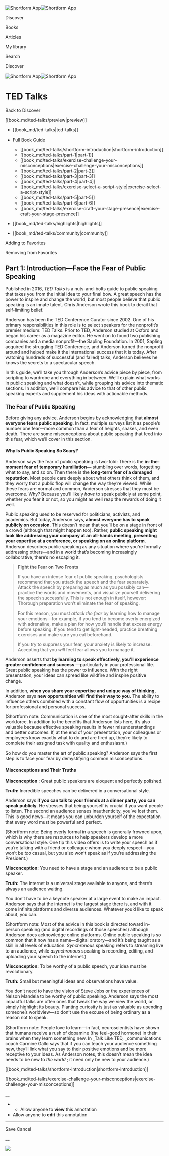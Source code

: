 ![Shortform App](/img/logo.36a2399e.svg)![Shortform App](/img/logo-dark.70c1b072.svg)

Discover

Books

Articles

My library

Search

Discover

![Shortform App](/img/logo.36a2399e.svg)![Shortform App](/img/logo-dark.70c1b072.svg)

# TED Talks

Back to Discover

[[book_md/ted-talks/preview|preview]]

  * [[book_md/ted-talks|ted-talks]]
  * Full Book Guide

    * [[book_md/ted-talks/shortform-introduction|shortform-introduction]]
    * [[book_md/ted-talks/part-1|part-1]]
    * [[book_md/ted-talks/exercise-challenge-your-misconceptions|exercise-challenge-your-misconceptions]]
    * [[book_md/ted-talks/part-2|part-2]]
    * [[book_md/ted-talks/part-3|part-3]]
    * [[book_md/ted-talks/part-4|part-4]]
    * [[book_md/ted-talks/exercise-select-a-script-style|exercise-select-a-script-style]]
    * [[book_md/ted-talks/part-5|part-5]]
    * [[book_md/ted-talks/part-6|part-6]]
    * [[book_md/ted-talks/exercise-craft-your-stage-presence|exercise-craft-your-stage-presence]]
  * [[book_md/ted-talks/highlights|highlights]]
  * [[book_md/ted-talks/community|community]]



Adding to Favorites 

Removing from Favorites 

## Part 1: Introduction—Face the Fear of Public Speaking

Published in 2016, _TED Talks_ is a nuts-and-bolts guide to public speaking that takes you from the initial idea to your final bow. A great speech has the power to inspire and change the world, but most people believe that public speaking is an innate talent. Chris Anderson wrote this book to derail that self-limiting belief.

Anderson has been the TED Conference Curator since 2002. One of his primary responsibilities in this role is to select speakers for the nonprofit’s premier medium: TED Talks. Prior to TED, Anderson studied at Oxford and began his career as a magazine editor. He went on to found two publishing companies and a media nonprofit—the Sapling Foundation. In 2001, Sapling acquired the struggling TED Conference, and Anderson turned the nonprofit around and helped make it the international success that it is today. After watching hundreds of successful (and failed) talks, Anderson believes he knows the secrets to a spectacular speech.

In this guide, we’ll take you through Anderson’s advice piece by piece, from scripting to wardrobe and everything in between. We’ll explain what works in public speaking and what doesn’t, while grouping his advice into thematic sections. In addition, we’ll compare his advice to that of other public speaking experts and supplement his ideas with actionable methods.

### The Fear of Public Speaking

Before giving any advice, Anderson begins by acknowledging that **almost everyone fears public speaking**. In fact, multiple surveys list it as people’s number one fear—more common than a fear of heights, snakes, and even death. There are some misconceptions about public speaking that feed into this fear, which we’ll cover in this section.

#### Why Is Public Speaking So Scary?

Anderson says the fear of public speaking is two-fold: There is the **in-the-moment fear of** **temporary humiliation—** stumbling over words, forgetting what to say, and so on. Then there is the **long-term fear of a damaged reputation**. Most people care deeply about what others think of them, and they worry that a public flop will change the way they’re viewed. While these fears are normal and common, Anderson stresses that they must be overcome. Why? Because you’ll likely _have_ to speak publicly at some point, whether you fear it or not, so you might as well reap the rewards of doing it well.

Public speaking used to be reserved for politicians, activists, and academics. But today, Anderson says, **almost everyone has to speak publicly on occasion**. This doesn’t mean that you’ll be on a stage in front of a crowd (although that might happen too). Rather, **public speaking might look like addressing your company at an all-hands meeting, presenting your expertise at a conference, or speaking on an online platform**. Anderson describes public speaking as any situation where you’re formally addressing others—and in a world that’s becoming increasingly collaborative, there’s no escaping it.

> **Fight the Fear on Two Fronts**
> 
> If you have an intense fear of public speaking, psychologists recommend that you attack the speech and the fear separately. Attack the speech by preparing as much as you possibly can—practice the words and movements, and visualize yourself delivering the speech successfully. This is not enough in itself, however: Thorough preparation won’t eliminate the fear of speaking.
> 
> For this reason, you must _attack the fear_ by learning how to manage your emotions—for example, if you tend to become overly energized with adrenaline, make a plan for how you’ll handle that excess energy before speaking. If you tend to get light-headed, practice breathing exercises and make sure you eat beforehand.
> 
> If you try to suppress your fear, your anxiety is likely to increase. Accepting that you _will_ feel fear allows you to manage it.

Anderson asserts that **by learning to speak effectively, you’ll experience greater confidence and success** —particularly in your professional life. Great public speaking has the power to influence. With the right presentation, your ideas can spread like wildfire and inspire positive change.

In addition, **when you share your expertise and unique way of thinking,** Anderson says **new opportunities will find their way to you.** The ability to influence others combined with a constant flow of opportunities is a recipe for professional and personal success.

(Shortform note: Communication is one of the most sought-after skills in the workforce. In addition to the benefits that Anderson lists here, it’s also valuable because effective speaking results in fewer misunderstandings and better outcomes. If, at the end of your presentation, your colleagues or employees know exactly what to do and are fired up, they’re likely to complete their assigned task with quality and enthusiasm.)

So how do you master the art of public speaking? Anderson says the first step is to face your fear by demystifying common misconceptions.

#### Misconceptions and Their Truths

**Misconception** : Great public speakers are eloquent and perfectly polished.

**Truth:** Incredible speeches can be delivered in a conversational style.

Anderson says **if you can talk to your friends at a dinner party, you can speak publicly**. He stresses that being yourself is crucial if you want people to listen. The second an audience senses inauthenticity, you’ve lost them. This is good news—it means you can unburden yourself of the expectation that every word must be powerful and perfect.

(Shortform note: Being overly formal in a speech is generally frowned upon, which is why there are resources to help speakers develop a more conversational style. One tip this video offers is to write your speech as if you’re talking with a friend or colleague whom you deeply respect—you won’t be _too_ casual, but you also won’t speak as if you’re addressing the President.)

**Misconception:** You need to have a stage and an audience to be a public speaker.

**Truth:** The internet is a universal stage available to anyone, and there’s always an audience waiting.

You don’t have to be a keynote speaker at a large event to make an impact. Anderson says that the internet is the largest stage there is, and with it come infinite platforms and diverse audiences. Whatever you’d like to speak about, you can.

(Shortform note: Most of the advice in this book is directed toward in-person speaking (and digital recordings of those speeches) although Anderson does acknowledge online platforms. Online public speaking is so common that it now has a name—digital oratory—and it’s being taught as a skill in all levels of education. _Synchronous_ speaking refers to streaming live to an audience, while _asynchronous_ speaking is recording, editing, and uploading your speech to the internet.)

**Misconception:** To be worthy of a public speech, your idea must be revolutionary.

**Truth:** Small but meaningful ideas and observations have value.

You don’t need to have the vision of Steve Jobs or the experiences of Nelson Mandela to be worthy of public speaking. Anderson says the most impactful talks are often ones that tweak the way we view the world, or simply highlight its beauty. Planting curiosity is just as valuable as upending someone’s worldview—so don’t use the excuse of being ordinary as a reason not to speak.

(Shortform note: People love to learn—in fact, neuroscientists have shown that humans receive a rush of dopamine (the feel-good hormone) in their brains when they learn something new. In _Talk Like TED, _communications coach Carmine Gallo says that if you can teach your audience something new, they’ll link what you say to their positive emotions and be more receptive to your ideas. As Anderson notes, this doesn’t mean the idea needs to be new to _the world_ ; it need only be new to your audience.)

[[book_md/ted-talks/shortform-introduction|shortform-introduction]]

[[book_md/ted-talks/exercise-challenge-your-misconceptions|exercise-challenge-your-misconceptions]]

__

  *   * Allow anyone to **view** this annotation
  * Allow anyone to **edit** this annotation



* * *

Save Cancel

__




![](https://bat.bing.com/action/0?ti=56018282&Ver=2&mid=d329c80e-d8fa-4652-8114-17a14663e565&sid=f30c5e70639211ee87d33f0876d93783&vid=f30c9700639211eeb3a75d830392c94f&vids=0&msclkid=N&pi=0&lg=en-US&sw=800&sh=600&sc=24&nwd=1&tl=Shortform%20%7C%20TED%20Talks&p=https%3A%2F%2Fwww.shortform.com%2Fapp%2Fbook%2Fted-talks%2Fpart-1&r=&lt=416&evt=pageLoad&sv=1&rn=839475)
